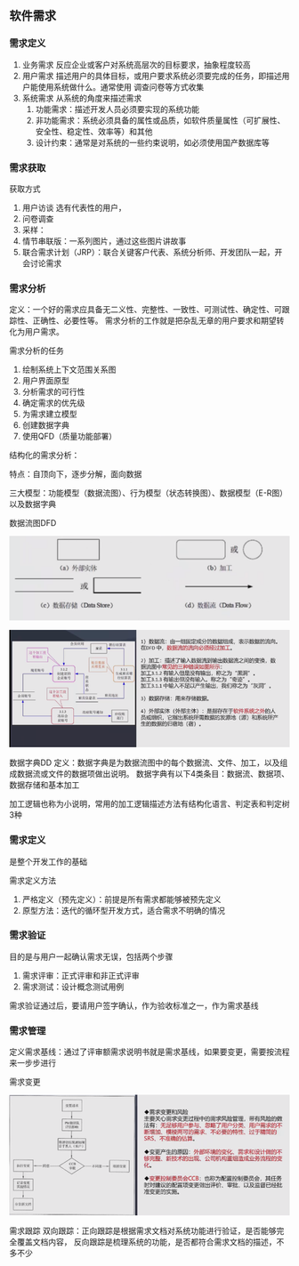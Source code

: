 ## 软件需求

### 需求定义
1. 业务需求 反应企业或客户对系统高层次的目标要求，抽象程度较高
2. 用户需求 描述用户的具体目标，或用户要求系统必须要完成的任务，即描述用户能使用系统做什么。通常使用
调查问卷等方式收集
3. 系统需求 从系统的角度来描述需求
   1. 功能需求：描述开发人员必须要实现的系统功能
   2. 非功能需求：系统必须具备的属性或品质，如软件质量属性（可扩展性、安全性、稳定性、效率等）和其他
   3. 设计约束：通常是对系统的一些约束说明，如必须使用国产数据库等

### 需求获取
获取方式
1. 用户访谈 选有代表性的用户，
2. 问卷调查
3. 采样：
4. 情节串联版：一系列图片，通过这些图片讲故事
5. 联合需求计划（JRP）：联合关键客户代表、系统分析师、开发团队一起，开会讨论需求

### 需求分析
定义：一个好的需求应具备无二义性、完整性、一致性、可测试性、确定性、可跟踪性、正确性、必要性等。
需求分析的工作就是把杂乱无章的用户要求和期望转化为用户需求。

需求分析的任务
1. 绘制系统上下文范围关系图
2. 用户界面原型
3. 分析需求的可行性
4. 确定需求的优先级
5. 为需求建立模型
6. 创建数据字典
7. 使用QFD（质量功能部署）

结构化的需求分析：

特点：自顶向下，逐步分解，面向数据

三大模型：功能模型（数据流图）、行为模型（状态转换图）、数据模型（E-R图）以及数据字典

数据流图DFD

![img.png](img/5-10/10.2数据流图基本图形.png)

![img.png](img/5-10/10.2数据流图.png)

数据字典DD
定义：数据字典是为数据流图中的每个数据流、文件、加工，以及组成数据流或文件的数据项做出说明。
数据字典有以下4类条目：数据流、数据项、数据存储和基本加工

加工逻辑也称为小说明，常用的加工逻辑描述方法有结构化语言、判定表和判定树3种

### 需求定义
是整个开发工作的基础

需求定义方法
1. 严格定义（预先定义）：前提是所有需求都能够被预先定义
2. 原型方法：迭代的循环型开发方式，适合需求不明确的情况

### 需求验证
目的是与用户一起确认需求无误，包括两个步骤
1. 需求评审：正式评审和非正式评审
2. 需求测试：设计概念测试用例

需求验证通过后，要请用户签字确认，作为验收标准之一，作为需求基线

### 需求管理
定义需求基线：通过了评审额需求说明书就是需求基线，如果要变更，需要按流程来一步步进行

需求变更

![img.png](img/5-10/10.2需求变更.png)

需求跟踪
双向跟踪：正向跟踪是根据需求文档对系统功能进行验证，是否能够完全覆盖文档内容，
反向跟踪是梳理系统的功能，是否都符合需求文档的描述，不多不少





















